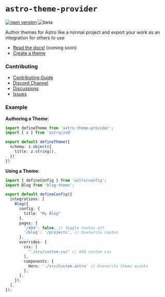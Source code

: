 # `astro-theme-provider`

[![npm version](https://img.shields.io/npm/v/astro-theme-provider?labelColor=red&color=grey)](https://www.npmjs.com/package/astro-theme-provider)
![beta](https://img.shields.io/badge/Beta-orange)

Author themes for Astro like a normal project and export your work as an integration for others to use

- [Read the docs!](https://astro-theme-provider.netlify.app) (coming soon)
- [Create a theme](https://github.com/BryceRussell/astro-theme-template)

### Contributing

- [Contributing Guide](https://github.com/BryceRussell/astro-theme-provider/blob/main/CONTRIBUTING.md)
- [Discord Channel](https://chat.astrolicious.dev)
- [Discussions](https://github.com/BryceRussell/astro-theme-provider/discussions)
- [Issues](https://github.com/BryceRussell/astro-theme-provider/issues)

### Example

**Authoring a Theme**:

```ts
import defineTheme from 'astro-theme-provider';
import { z } from 'astro/zod'

export default defineTheme({
  schema: z.object({
    title: z.string(),
  })
})
```

**Using a Theme**:

```ts
import { defineConfig } from 'astro/config';
import Blog from 'blog-theme';

export default defineConfig({
  integrations: [
    Blog({
      config: {
        title: "My Blog"
      },
      pages: {
        '/404': false, // Toggle routes off
        '/blog': '/projects', // Overwrite routes
      },
      overrides: {
        css: [
          "./src/custom.css" // Add custom css
        ],
        components: {
          Hero: './src/Custom.astro' // Overwrite theme assets
        },
      },
    }),
  ],
});
```
